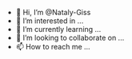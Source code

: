 - 👋 Hi, I’m @Nataly-Giss
- 👀 I’m interested in ...
- 🌱 I’m currently learning ...
- 💞️ I’m looking to collaborate on ...
- 📫 How to reach me ...

<!---
Nataly-Giss/Nataly-Giss is a ✨ special ✨ repository because its `README.md` (this file) appears on your GitHub profile.
You can click the Preview link to take a look at your changes.
--->
